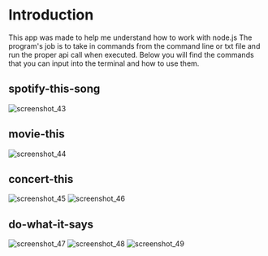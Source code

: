 # Introduction

This app was made to help me understand how to work with node.js
The program's job is to take in commands from the command line or txt file and run the proper api call when executed.
Below you will find the commands that you can input into the terminal and how to use them.

## spotify-this-song
![screenshot_43](https://user-images.githubusercontent.com/44615072/53456893-c5370980-39f5-11e9-9922-68bdfb521648.png)

## movie-this
![screenshot_44](https://user-images.githubusercontent.com/44615072/53457320-95890100-39f7-11e9-9dd5-6653beef9d7e.png)

## concert-this
![screenshot_45](https://user-images.githubusercontent.com/44615072/53457436-092b0e00-39f8-11e9-9141-26e5ca7b9b5a.png)
![screenshot_46](https://user-images.githubusercontent.com/44615072/53457440-0b8d6800-39f8-11e9-90bc-b32c2153127a.png)
## do-what-it-says
![screenshot_47](https://user-images.githubusercontent.com/44615072/53457667-d9303a80-39f8-11e9-9e16-9cbc9b9769ae.png)
![screenshot_48](https://user-images.githubusercontent.com/44615072/53457668-daf9fe00-39f8-11e9-894c-28a86aabdc72.png)
![screenshot_49](https://user-images.githubusercontent.com/44615072/53457672-dd5c5800-39f8-11e9-94fb-057d0808faed.png)
